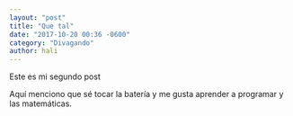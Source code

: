 ```yaml
---
layout: "post"
title: "Que tal"
date: "2017-10-20 00:36 -0600"
category: "Divagando"
author: hali
---
```


Este es mi segundo post

Aquí menciono que sé tocar la batería y me gusta aprender a programar
y las matemáticas.
